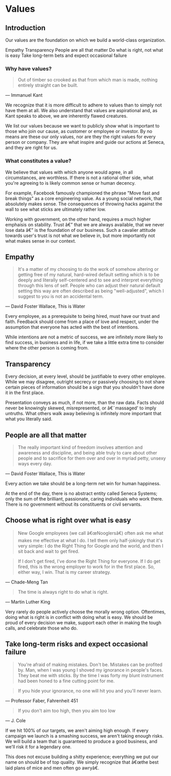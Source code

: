 # Values

## Introduction

Our values are the foundation on which we build a world-class organization.

Empathy
Transparency
People are all that matter
Do what is right, not what is easy
Take long-term bets and expect occasional failure

### Why have values?

> Out of timber so crooked as that from which man is made, nothing entirely straight can be built.

— Immanuel Kant

We recognize that it is more difficult to adhere to values than to simply not have them at all. We also understand that values are aspirational and, as Kant speaks to above, we are inherently flawed creatures.

We list our values because we want to publicly show what is important to those who join our cause, as customer or employee or investor. By no means are these our only values, nor are they the right values for every person or company. They are what inspire and guide our actions at Seneca, and they are right for us.

### What constitutes a value?

We believe that values with which anyone would agree, in all circumstances, are worthless. If there is not a rational other side, what you're agreeing to is likely common sense or human decency.

For example, Facebook famously championed the phrase "Move fast and break things" as a core engineering value. As a young social network, that absolutely makes sense. The consequences of throwing hacks against the wall to see what sticks are ultimately rather low.

Working with government, on the other hand, requires a much higher emphaisis on stability. Trust â€” that we are always available, that we never lose data â€” is the foundation of our business. Such a cavalier attitude towards user's trust is not what we believe in, but more importantly not what makes sense in our context.

## Empathy

> It's a matter of my choosing to do the work of somehow altering or getting free of my natural, hard-wired default setting which is to be deeply and literally self-centered and to see and interpret everything through this lens of self. People who can adjust their natural default setting this way are often described as being "well-adjusted", which I suggest to you is not an accidental term.

— David Foster Wallace, This is Water

Every employee, as a prerequisite to being hired, must have our trust and faith. Feedback should come from a place of love and respect, under the assumption that everyone has acted with the best of intentions.

While intentions are not a metric of success, we are infinitely more likely to find success, in business and in life, if we take a little extra time to consider where the other person is coming from.

## Transparency

Every decision, at every level, should be justifiable to every other employee. While we may disagree, outright secrecy or passively choosing to not share certain pieces of information should be a sign that you shouldn't have done it in the first place.

Presentation conveys as much, if not more, than the raw data. Facts should never be knowingly skewed, misrepresented, or â€˜massaged' to imply untruths. What others walk away believing is infinitely more important that what you literally said.

## People are all that matter

> The really important kind of freedom involves attention and awareness and discipline, and being able truly to care about other people and to sacrifice for them over and over in myriad petty, unsexy ways every day.

— David Foster Wallace, This is Water

Every action we take should be a long-term net win for human happiness.

At the end of the day, there is no abstract entity called Seneca Systems; only the sum of the brilliant, passionate, caring individuals who work there. There is no government without its constituents or civil servants.

## Choose what is right over what is easy

> New Google employees (we call â€œNooglersâ€) often ask me what makes me effective at what I do. I tell them only half-jokingly that it's very simple: I do the Right Thing for Google and the world, and then I sit back and wait to get fired.

> If I don't get fired, I've done the Right Thing for everyone. If I do get fired, this is the wrong employer to work for in the first place. So, either way, I win. That is my career strategy.

— Chade-Meng Tan

> The time is always right to do what is right.

— Martin Luther King

Very rarely do people actively choose the morally wrong option. Oftentimes, doing what is right is in conflict with doing what is easy. We should be proud of every decision we make, support each other in making the tough calls, and celebrate those who do.

## Take long-term risks and expect occasional failure

> You're afraid of making mistakes. Don't be. Mistakes can be profited by. Man, when I was young I shoved my ignorance in people's faces. They beat me with sticks. By the time I was forty my blunt instrument had been honed to a fine cutting point for me.

> If you hide your ignorance, no one will hit you and you'll never learn.

— Professor Faber, Fahrenheit 451

> If you don't aim too high, then you aim too low

— J. Cole

If we hit 100% of our targets, we aren't aiming high enough. If every campaign we launch is a smashing success, we aren't taking enough risks. We will build a team that is guaranteed to produce a good business, and we'll risk it for a legendary one.

This does not excuse building a shitty experience; everything we put our name on should be of top quality. We simply recognize that â€œthe best laid plans of mice and men often go awryâ€.


